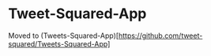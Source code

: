 # Tweet-Squared-App
Moved to (Tweets-Squared-App)[https://github.com/tweet-squared/Tweets-Squared-App]
